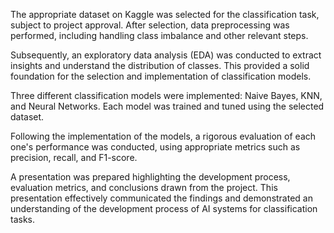The appropriate dataset on Kaggle was selected for the classification task, subject to project approval. After selection, data preprocessing was performed, including handling class imbalance and other relevant steps.

Subsequently, an exploratory data analysis (EDA) was conducted to extract insights and understand the distribution of classes. This provided a solid foundation for the selection and implementation of classification models.

Three different classification models were implemented: Naive Bayes, KNN, and Neural Networks. Each model was trained and tuned using the selected dataset.

Following the implementation of the models, a rigorous evaluation of each one's performance was conducted, using appropriate metrics such as precision, recall, and F1-score.

A presentation was prepared highlighting the development process, evaluation metrics, and conclusions drawn from the project. This presentation effectively communicated the findings and demonstrated an understanding of the development process of AI systems for classification tasks.
